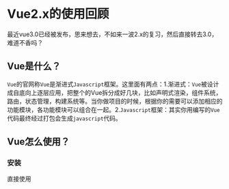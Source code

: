 # Vue2.x的使用回顾

最近vue3.0已经被发布，思来想去，不如来一波2.x的复习，然后直接转去3.0，难道不香吗？

## Vue是什么？

`Vue`的官网称`Vue`是渐进式`Javascript`框架。这里面有两点：1.渐进式：`Vue`被设计成自底向上逐层应用，把整个的Vue拆分成好几块，比如声明式渲染，组件系统，路由，状态管理，构建系统等。当你做项目的时候，根据你的需要可以添加相应的功能模块，各功能模块可以组合在一起。2.`Javascript`框架：其实你用编写的`Vue`代码最终经过打包会生成`javascript`代码。

## Vue怎么使用？

### 安装

直接使用<script>便签引入

```js
<script src="https://cdn.jsdelivr.net/npm/vue/dist/vue.js"></script>
```

### 使用

创建一个hello world

```html
<body>
    <div id="app">{{msg}}</div>
    <script src="https://cdn.jsdelivr.net/npm/vue/dist/vue.js"></script>
    <script>
      app = new Vue({
        el: '#app',
        data: {
          msg: 'hello world'
        }
      });
    </script>
</body>
```

通过`script`中引入`Vue`之后，会在全局暴露一个`Vue`对象构造器，我们可以通过配置构造器里的参数进行初始化。`Vue`是典型的`MVVM`框架，所以我们需要`VIew`层就是标签内容，`Model`层就是我们`Vue`实例化中的参数配置，而`ViewModel`就是`Vue`内部做的事情。当我们将`View`视图层和`Model`数据层通过配置`el`属性进行绑定之后，我们后续的操作只需要聚焦到数据逻辑上来就行了，至于页面的刷新或者改变等操作交给`Vue`内部进行操作就行了，我们暂时不用关心。

### 语法

1. 插值表达式：{{}}

   当我们需要使用`Vue`实例中的`data`中的数据的时候，我们可以通过差值表达式进行绑定，Vue中的数据是响应式的，所以当我们`data`中的数据发生变化的时候，`View`中的使用`data`的地方也会相应的变化。

   ```html
   <div id="app">{{msg}}</div>
   <script src="https://cdn.jsdelivr.net/npm/vue/dist/vue.js"></script>
   <script>
       app = new Vue({
           el: '#app',
           data: {
               msg: 'hello world'
           }
       });
   </script>
   ```

   当我们在控制台中输入`app.$data.msg = 'happy world'`，相应的页面中显示也会发生变化。由此我们可以`console.log(app)`，我们会看到打出很多`$`开头的属性，这些属性是暴露给我们的，我们可以直接使用，至于以`_`开头的额属性，这是`Vue`内部调用的属性，比如`Typescript`会有`private`，`public`等，而`javascript`中没有这种修饰符，所以通过 `_`来标识内部的属性，不建议使用，因为它会经常改变。
   
   我们发现当我们获取属性的时候，比如`$data`里面的属性，会比较麻烦，因此`Vue`也将`$data`等的属性直接代理到当前`Vue`的实例上面，我们也可以通过`app.msg`来获取`$data`上的属性`msg`。
   
2. 动态绑定参数：v-bind或：

   当我们给标签绑定属性的时候：

   ```html
   <div title="title">
   </div>
   ```

   这样就给`div`绑定了一个`title`属性，此时`title`的内容就是`title`，但是我们想改变`title`的值，如果使用原生的方法，就要获取`dom`的属性，然后改变。此时Vue提供了一个动态参数的指令：`v-bind`，我们可以书写如下：

   ```html
   <div id="app" v-bind:title="title">
       
   </div>
   <script>
   app = new Vue({
       el: "#app",
       data: {
           title: '这是title'
       }
   })
   </script>
   ```

   这样我们就将标签中的title属性和Vue中的data进行了绑定，如果我们需要改变标签中的title，直接通过更改Vue实例中的title属性就可以。v-bind还有一个简便的写法就是 `:`.

3. 事件处理：v-on

   当我们给`dom`添加点击事件的时候，原生的方法就是我们获取到这个`dom`，然后通过`addEventListener`添加事件。`Vue`为了方便我们的书写和开发效率，使用了`v-on`指令，如下：

   ```html
   <div id="app" v-on:click="handleClick">
       
   </div>
   <script>
   app = new Vue({
       el: "#app",
       methods: {
           handleClick (e) {
               console.log(e)
           }
       }
   })
   </script>
   ```

   此时就是给`div`绑定了一个点击事件，点击之后调用`handleClick`函数，注意一定要在Vue的配置项中添加`methods`属性。在`handleClick`函数中，我们还可以获取当前`dom`事件，通过第一个参数`e`获取。

   但是，如果我们需要往函数里面传参数的时候，此时函数的第一个参数就不是当前`dom`事件了。

   ```html
   <div id="app" v-on:click="handleClick(1)">
       
   </div>
   <script>
   app = new Vue({
       el: "#app",
       methods: {
           handleClick (e) {
               console.log(e)
           }
       }
   })
   </script>
   ```

   此时打印的`e`就是1，那么我们如何才能获取到当前`dom`事件呢？我们可以在`handleClick`中在传入一个`$event`的参数：

   ```html
   <div id="app" v-on:click="handleClick(1, $event)">
       
   </div>
   <script>
   app = new Vue({
       el: "#app",
       methods: {
           handleClick (arg, e) {
               console.log(e)
           }
       }
   })
   </script>
   ```

   此时的`e`就是当前`dom`事件。`v-on`还有一个简便的写法：`@`，比如`v-on:click` 也可以写成`@click`。

4. 计算属性：computed

   上述的插值表达式中可以写表达式，比如我们将`msg`的内容翻转表示：

   ```html
   <div id="app">
       {{msg.split('').reverse().join('')}}
   </div>
   <script>
   app = new Vue({
       el: "#app",
       data: {
           msg: 'hello world'
       }
   })
   </script>
   ```

   比如上述的方式，虽然可以实现我们需要的功能，但是在插值表达值中这样写太过冗余，还有一个就是不能让别人一眼看出你的意图，所以通过`computed`可以解决上面问题：

   ```html
   <div id="app">
       {{reverseMsg}}
   </div>
   <script>
   app = new Vue({
       el: "#app",
       data: {
           msg: 'hello world'
       },
       computed: {
           resverMsg () {
               return this.msg.split('').reverse().join('')
           }
       }
   })
   </script>
   ```

   以上的操作，我们也可以使用`methods`来实现，具体操作如下：

   ```html
   <div id="app">
       {{reverseMessage()}}
   </div>
   <script>
   app = new Vue({
       el: "#app",
       data: {
           msg: 'hello world'
       },
       methods: {
           reverseMessage () {
               return this.msg.split('').reverse().join('')
           }
       }
   })
   </script>
   ```

   那么`methods`和`computed`有什么区别呢？

   ```html
   <div id="app">
       {{reverseMessage()}} - {{reverseMsg}}
   </div>
   <script>
   app = new Vue({
       el: "#app",
       data: {
           msg: 'hello world'
       },
       methods: {
           reverseMessage () {
               console.log(1)
               return this.msg.split('').reverse().join('')
           }
       },
       computed: {
           reverseMsg () {
               console.log(2)
               return this.msg.split('').reverse().join('')
           }
       }
   })
   </script>
   ```

   当我们在控制台窗口输入`app.reverseMsg`不会打印出2，当我们在控制台输入`app.reverseMessage()`的时候会打印出1。也就是说，每次`methods`中的属性都会执行，而`computed`中的属性是有缓存的，当`computed`中所依赖的值发生改变的时候，此时的`computed`才会再次执行。

5. 侦听器：watch

   Vue还提供了一种更通用的方式来观察和响应Vue实例上的数据的变化。

   ```html
   <div id="app">
       {{msg}}
   </div>
   <script>
   app = new Vue({
       el: "#app",
       data: {
           msg: 'hello world'
       },
       watch: {
           msg (newVal, oldVal) {
   			console.log(newVal, oldVal)
           }
       }
   })
   </script>
   ```

   当我们在控制台中改变msg的时候，会触发侦听器函数的执行。

   有人可能发现了，这个`watch`是不是和`computed`可以实现一样的效果，答案是肯定的。

   ```html
   <div id="app">
       {{reverseMessage}} - {{reverseMsg}}
   </div>
   <script>
   app = new Vue({
       el: "#app",
       data: {
           msg: 'hello world',
           reverseMessage: ''
       },
       watch: {
           msg (newVal, oldVal) {
               this.reverseMessage = newVal.split('').reverse().join('')
           }
       },
       computed: {
           reverseMsg () {
               return this.msg.split('').reverse().join('')
           }
       }
   })
   </script>
   ```

   有人发现这样是不行的，刚开始进来`watch`中的函数并没有执行，这时我们可以通过更改选项来实现。

   ```html
   <div id="app">
       {{reverseMessage}} - {{reverseMsg}}
   </div>
   <script>
   app = new Vue({
       el: "#app",
       data: {
           msg: 'hello world',
           reverseMessage: ''
       },
       watch: {
           msg: {
               immediate: true,
               handler (newVal, oldVal) {
               	this.reverseMessage = newVal.split('').reverse().join('')
           	}
           }
       },
       computed: {
           reverseMsg () {
               return this.msg.split('').reverse().join('')
           }
       }
   })
   </script>
   ```

   `watch`和`computed`的区别：`watch`是监听一个，改变多个；而`computed`是监听多个，改变一个。

   当我们监听对象的时候：

   ```html
   <div id="app">{{info.a}}</div>
   <script>
       app = new Vue({
        el: '#app',
           data: {
               msg: 'hello world',
               reverseMessage: '',
               info: {
                   a: 1,
                   b: 2
               }
           },
           watch: {
               info(newVal, oldVal) {
                   console.log(123);
               }
           }
       });
   </script>   
   ```
   
   当我们在控制台中输入`app.info.a = 123`，此时视图中的数据变化了，但是没有触发`watch`中的函数执行，要想触发函数执行，需要：
   
   ```html
   <div id="app">{{info.a}}</div>
   <script>
       app = new Vue({
           el: '#app',
           data: {
               msg: 'hello world',
               reverseMessage: '',
               info: {
                   a: 1,
                   b: 2
               }
           },
           watch: {
               info: {
                   deep: true,
                   handler(newVal, oldVal) {
                       console.log(123);
                   }
               }
           }
       });
   </script>
   ```
   
   这样当`info.a`发生改变的时候，就可以触发这个函数了。但是此时，无论我是个改变`info.a`还是`info.b`都会触发这个函数，能不能我只改变`info.a`的时候才触发这个函数：
   
   ```html
   <div id="app">{{info.a}}-{{info.b}}</div>
   <script>
       app = new Vue({
           el: '#app',
           data: {
               msg: 'hello world',
               reverseMessage: '',
               info: {
                   a: 1,
                   b: 2
               }
           },
           watch: {
               'info.a'(newVal, oldVal) {
                       console.log(123);
                   }
           }
       });
   </script>
   ```
   
   这样就可以值监听`info.a`的变化了。
   
6. 条件渲染：v-if，v-else-if，v-show

   条件渲染其实和我们平时`javascript`中使用的`if`语句有相似之处，只不过条件渲染的指令我们放在标签中使用。

   ```html
   <div id="app" v-if="show">
       show
   </div>
   <script>
   app = new Vue({
       el: '#app',
       data:{
           show: true
       }
   })
   </script>
   ```

   当show为true的时候，dom才渲染。

   `v-show`和`v-if`的区别：`v-show`无论是否是`true`都会渲染，只不过是通过`true`来判断`dom`的`display`的属性是显示还是隐藏，`v-if`则只有在`true`的情况下，才会渲染。相比较，如果需要来回切换显示的话，使用`v-show`是比较理想的。

7. 列表渲染：v-for

   v-for`的作用就是可以遍历数组或者对象，如下:

   - 遍历对象

     ```html
     <div id="app">
              <ul>
                  <li v-for="(item, key) in lists">{{ item }} - {{key}}</li>
              </ul>
     </div>
     <script>
          app = new Vue({
              el: '#app',
              data: {
                  lists: {
                      111: {
                          name: 'xiaohong',
                          age: 18
                      },
                      222: {
                          name: 'xiaohei',
                          age: 19
                      }
                  }
              }
          });
      </script>
     ```
     
       如果`v-for`是两个参数的话，第一个参数就是属性值，第二个值就是属性。
     
      如果是三个参数的话，第三个参数就是`index`值。
     
      但是`for`出来的结果不会跟你在对象中的写的顺序是一致的，会因为`key`的值发生顺序的变化。
     
   - 遍历数组
   
     ```html
     <div id="app">
           <ul>
             <li v-for="(item, index ) in list">{{ item }} - {{index}}</li>
           </ul>
         </div>
         <script>
           app = new Vue({
             el: '#app',
             data: {
               list: [
                 {
                   name: 'xiaohong',
                   age: 18
                 },
                 {
                   name: 'xiaohei',
                age: 17
                 }
            ]
             },
             watch: {
               'info.a'(newVal, oldVal) {
                 console.log(123);
               }
             }
           });
         </script>
     ```
   
     遍历数组最多有两个参数：第一个参数是每一项的`value`，第二个参数是`index`值。
   
      最后，可以通过在`v-for`的同一个标签内动态的绑定`key`的值，注意此时`key的唯一性，不要使用数组的index`作为`key`。加`key`的目的是，在`virtual dom`做`diff`算法的时候，会给性能提供部分优化。
   
   ```HTML
   <div id="app">
          <ul>
              <li v-for="(item, key ) in list" :key="item.name">
                  {{ item }} - {{key}}
              </li>
          </ul>
      </div>
      <script>
       app = new Vue({
              el: '#app',
           data: {
                  list: [
                   {
                          name: 'xiaohong',
                          age: 18
                      },
                      {
                          name: 'xiaohei',
                          age: 17
                      }
                  ]
              }
          });
      </script>  
   ```

8. class和style绑定

   - class绑定：

     `class`的绑定我们可以使用动态绑定参数的语法来实现：

     1. 绑定的class是一个对象

        ```html
        <style>
            .red {
                color:red;
            }
            .size {
                font-size: 20px;
            }
        </style>
        <div id="app" :class="classes">
            
        </div>
        <script>
        app = new Vue({
            el: '#app',
            data: {
                classes: {
                    red: true,
                    size:false
                }
            }
        })
        </script>
        ```

     2. 绑定的是一个数组

        ```html
        <style>
            .red {
                color:red;
            }
            .size {
                font-size: 20px;
            }
        </style>
        <div id="app" :class="classes">
            
        </div>
        <script>
        app = new Vue({
            el: '#app',
            data: {
                classes: ['red', 'size']
            }
        })
        </script>
        ```

     3. 绑定的数组中包含对象属性

        ```html
        <style>
            .red {
                color:red;
            }
            .size {
                font-size: 20px;
            }
        </style>
        <div id="app" :class="classes">
            
        </div>
        <script>
        app = new Vue({
            el: '#app',
            data: {
                classes: ['red', {
                    size: false
                }]
            }
        })
        </script>
        ```

   - style的绑定

     1. 绑定的是一个对象：

        ```html
        <div id="app" :style="style">
            
        </div>
        <script>
        app = new Vue({
            el: '#app',
            data: {
                style: {
                    color: 'red',
                    fontSize: '20px'
                }
            }
        })
        </script>
        ```

        注意：在对象中比如`font-size`这种羊肉串式的写法需要改成驼峰写法：`fontSize`。

     2. 绑定的是一个数组
     
        ```html
        <div id="app" :style="style">
            
        </div>
        <script>
        app = new Vue({
            el: '#app',
            data: {
                style: [{
                    color:'red'
                }, {
                    fontSize: '20px'
                }]
            }
        })
        </script>
        ```

9. input表单

   获取表单中输入的值：当我们输入的发生变化的时候，怎么获取到`input`中输入的值

   ```html
   <div id="app">
       <input type="text" @input="handleInput" />
   </div>
   <script>
   app = new Vue({
       el: '#app',
       methods: {
           handleInput(e) {
               console.log(e.target.value)
           }
       }
   })
   </script>
   ```

   当我们输入的数据发生变化的时候，会触发标签的`input`事件，通过获取`input`事件中的`e.target.value`可以获取到输入`input`框的值。

   如果我们要求刚开始的时候`input`中是有值显示的，则

   ```html
   <div id="app">
       <input type="text" :value="msg" @input="handleInput" />
   </div>
   <script>
   app = new Vue({
       el: '#app',
       data: {
           msg: '123'
       },
       methods: {
           handleInput(e) {
               console.log(e.target.value)
               this.msg = e.target.value
           }
       }
   })
   </script>
   ```

   即开始`input`框中显示的是`msg`的值，当`input`框中的值发生变化的时候，又将`input`中最新的值赋值给`msg`，所以这样就达到了双向数据绑定的效果，我们可以通过以下方式进行简写，和上述效果一样。

   ```html
   <div id="app">
       <input type="text" v-model="msg" />
   </div>
   <script>
   app = new Vue({
       el: '#app',
       msg: '123'
   })
   </script>
   ```

   上面我们抛出的事件是`input`，绑定的值是`value`的值.`v-model`还可以为内部不同的输入元素使用不同的`property`并抛出不同的事件。

   1. `checkbox`和`radio`使用`checked` `property`和`change`事件

      - 不用v-model的时候

        ```html
        <div id="app">
            {{isChecked}}
            <input type="checkbox" :checked="isChecked" @change="handleChange" />
        </div>
        <script>
            app = new Vue({
                el: '#app',
                data: {
                    isChecked: true
                },
                methods: {
                    handleChange(e) {
                        console.log(e.target.value);
                        this.isChecked = e.target.checked;
                    }
                }
            });
        </script>
        ```

      - 使用`v-model`的时候

        ```html
        <div id="app">
            {{isChecked}}
            <input type="checkbox" v-model="isChecked" />
        </div>
        <script>
            app = new Vue({
                el: '#app',
                data: {
                    isChecked: true
                }
            });
        </script>
        ```

   2. `text` 和` textarea` 元素使用 `value` property 和 `input` 事件；

   3. `select` 字段将 `value` 作为` prop` 并将 `change` 作为事件。
